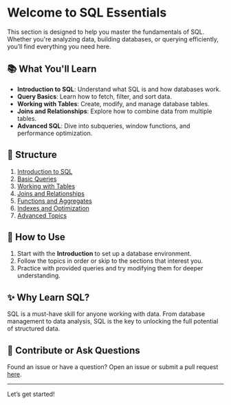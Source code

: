 # Welcome to SQL Essentials

This section is designed to help you master the fundamentals of SQL. Whether you're analyzing data, building databases, or querying efficiently, you’ll find everything you need here.

## 📚 What You'll Learn
- **Introduction to SQL**: Understand what SQL is and how databases work.
- **Query Basics**: Learn how to fetch, filter, and sort data.
- **Working with Tables**: Create, modify, and manage database tables.
- **Joins and Relationships**: Explore how to combine data from multiple tables.
- **Advanced SQL**: Dive into subqueries, window functions, and performance optimization.

## 📁 Structure
1. [Introduction to SQL](./1.-Introduction-to-SQL.md)
2. [Basic Queries](./2.-Basic-Queries.md)
3. [Working with Tables](./3.-Working-with-Tables.md)
4. [Joins and Relationships](./4.-Joins%20and-Relationships.md)
5. [Functions and Aggregates](./5.-Functions-and-Aggregates.md)
6. [Indexes and Optimization](./6.-Indexes-and-Optimization.md)
7. [Advanced Topics](./7.-Going-Forward.md)

## 🚀 How to Use
1. Start with the **Introduction** to set up a database environment.
2. Follow the topics in order or skip to the sections that interest you.
3. Practice with provided queries and try modifying them for deeper understanding.

## ✨ Why Learn SQL?
SQL is a must-have skill for anyone working with data. From database management to data analysis, SQL is the key to unlocking the full potential of structured data.

## 🤝 Contribute or Ask Questions
Found an issue or have a question? Open an issue or submit a pull request [here](../).

---

Let’s get started!